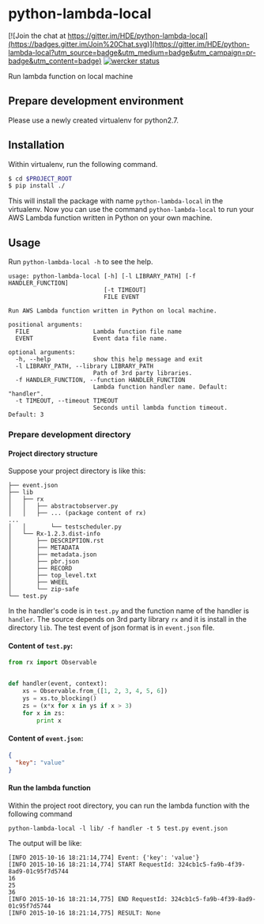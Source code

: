 # python-lambda-local

[![Join the chat at https://gitter.im/HDE/python-lambda-local](https://badges.gitter.im/Join%20Chat.svg)](https://gitter.im/HDE/python-lambda-local?utm_source=badge&utm_medium=badge&utm_campaign=pr-badge&utm_content=badge)
[![wercker status](https://app.wercker.com/status/04f5bc5b7de3d5c6f13eb5b871035226/s "wercker status")](https://app.wercker.com/project/bykey/04f5bc5b7de3d5c6f13eb5b871035226)

Run lambda function on local machine

## Prepare development environment

Please use a newly created virtualenv for python2.7.

## Installation

Within virtualenv, run the following command.

``` bash
$ cd $PROJECT_ROOT
$ pip install ./
```

This will install the package with name `python-lambda-local` in the virtualenv.
Now you can use the command `python-lambda-local` to run your AWS Lambda function written in Python on your own machine.

## Usage

Run `python-lambda-local -h` to see the help.

```
usage: python-lambda-local [-h] [-l LIBRARY_PATH] [-f HANDLER_FUNCTION]
                           [-t TIMEOUT]
                           FILE EVENT

Run AWS Lambda function written in Python on local machine.

positional arguments:
  FILE                  Lambda function file name
  EVENT                 Event data file name.

optional arguments:
  -h, --help            show this help message and exit
  -l LIBRARY_PATH, --library LIBRARY_PATH
                        Path of 3rd party libraries.
  -f HANDLER_FUNCTION, --function HANDLER_FUNCTION
                        Lambda function handler name. Default: "handler".
  -t TIMEOUT, --timeout TIMEOUT
                        Seconds until lambda function timeout. Default: 3
```

### Prepare development directory

#### Project directory structure

Suppose your project directory is like this:

```
├── event.json
├── lib
│   ├── rx
│   │   ├── abstractobserver.py
│   │   ├── ... (package content of rx)
...
│   │       └── testscheduler.py
│   └── Rx-1.2.3.dist-info
│       ├── DESCRIPTION.rst
│       ├── METADATA
│       ├── metadata.json
│       ├── pbr.json
│       ├── RECORD
│       ├── top_level.txt
│       ├── WHEEL
│       └── zip-safe
└── test.py
```

In the handler's code is in `test.py` and the function name of the handler is `handler`.
The source depends on 3rd party library `rx` and it is install in the directory `lib`.
The test event of json format is in `event.json` file.

#### Content of `test.py`:

``` python
from rx import Observable


def handler(event, context):
    xs = Observable.from_([1, 2, 3, 4, 5, 6])
    ys = xs.to_blocking()
    zs = (x*x for x in ys if x > 3)
    for x in zs:
        print x
```

#### Content of `event.json`:

``` json
{
  "key": "value"
}
```

#### Run the lambda function

Within the project root directory, you can run the lambda function with the following command

```
python-lambda-local -l lib/ -f handler -t 5 test.py event.json
```

The output will be like:

```
[INFO 2015-10-16 18:21:14,774] Event: {'key': 'value'}
[INFO 2015-10-16 18:21:14,774] START RequestId: 324cb1c5-fa9b-4f39-8ad9-01c95f7d5744
16
25
36
[INFO 2015-10-16 18:21:14,775] END RequestId: 324cb1c5-fa9b-4f39-8ad9-01c95f7d5744
[INFO 2015-10-16 18:21:14,775] RESULT: None
```
